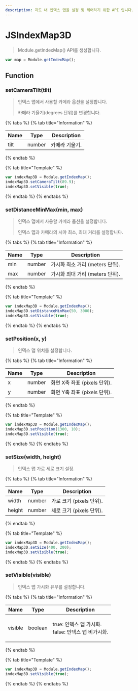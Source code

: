 ```yaml
---
description: 지도 내 인덱스 맵을 설정 및 제어하기 위한 API 입니다.
---
```


# JSIndexMap3D

> Module.getIndexMap() API를 생성합니다.

```javascript
var map = Module.getIndexMap();
```

## Function

### setCameraTilt(tilt)

> 인덱스 맵에서 사용할 카메라 옵션을 설정합니다.
>
> 카메라 기울기(degrees 단위)를 변경합니다.

{% tabs %}
{% tab title="Information" %}

| Name | Type   | Description    |
| ---- | ------ | -------------- |
| tilt | number | 카메라 기울기. |

{% endtab %}

{% tab title="Template" %}

```javascript
var indexMap3D = Module.getIndexMap();
indexMap3D.setCameraTilt(89.9);
indexMap3D.setVisible(true);
```

{% endtab %}
{% endtabs %}

### setDistanceMinMax(min, max)

> 인덱스 맵에서 사용할 카메라 옵션을 설정합니다.
>
> 인덱스 맵과 카메라의 시야 최소, 최대 거리를 설정합니다.

{% tabs %}
{% tab title="Information" %}

| Name | Type   | Description                     |
| ---- | ------ | ------------------------------- |
| min  | number | 가시화 최소 거리 (meters 단위). |
| max  | number | 가시화 최대 거리 (meters 단위). |

{% endtab %}

{% tab title="Template" %}

```javascript
var indexMap3D = Module.getIndexMap();
indexMap3D.setDistanceMinMax(50, 3000);
indexMap3D.setVisible(true);
```

{% endtab %}
{% endtabs %}

### setPosition(x, y)

> 인덱스 맵 위치를 설정합니다.

{% tabs %}
{% tab title="Information" %}

| Name | Type   | Description                  |
| ---- | ------ | ---------------------------- |
| x    | number | 화면 X축 좌표 (pixels 단위). |
| y    | number | 화면 Y축 좌표 (pixels 단위). |

{% endtab %}

{% tab title="Template" %}

```javascript
var indexMap3D = Module.getIndexMap();
indexMap3D.setPosition(1300, 10);
indexMap3D.setVisible(true);
```

{% endtab %}
{% endtabs %}

### setSize(width, height)

> 인덱스 맵 가로 세로 크기 설정.

{% tabs %}
{% tab title="Information" %}

| Name   | Type   | Description              |
| ------ | ------ | ------------------------ |
| width  | number | 가로 크기 (pixels 단위). |
| height | number | 세로 크기 (pixels 단위). |

{% endtab %}

{% tab title="Template" %}

```javascript
var indexMap3D = Module.getIndexMap();
indexMap3D.setSize(400, 200);
indexMap3D.setVisible(true);
```

{% endtab %}
{% endtabs %}

### setVisible(visible)

> 인덱스 맵 가시화 유무를 설정합니다.

{% tabs %}
{% tab title="Information" %}

| Name    | Type    | Description                                                 |
| ------- | ------- | ----------------------------------------------------------- |
| visible | boolean | <p>true: 인덱스 맵 가시화.<br>false: 인덱스 맵 비가시화.<p> |

{% endtab %}

{% tab title="Template" %}

```javascript
var indexMap3D = Module.getIndexMap();
indexMap3D.setVisible(true);
```

{% endtab %}
{% endtabs %}
